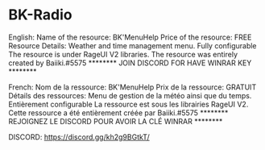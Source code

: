# BK-Radio
English:
Name of the resource: BK'MenuHelp
Price of the resource: FREE
Resource Details: Weather and time management menu.
Fully configurable
The resource is under RageUI V2 libraries.
The resource was entirely created by Baiiki.#5575
******** JOIN DISCORD FOR HAVE WINRAR KEY ********

French:
Nom de la ressource: BK'MenuHelp
Prix de la ressource:
GRATUIT
Détails des ressources: Menu de gestion de la météo ainsi que du temps.
Entièrement configurable
La ressource est sous les librairies RageUI V2.
Cette ressource a été entièrement créée par Baiiki.#5575
******** REJOIGNEZ LE DISCORD POUR AVOIR LA CLÉ WINRAR ********


DISCORD: https://discord.gg/kh2g9BGtkT/
